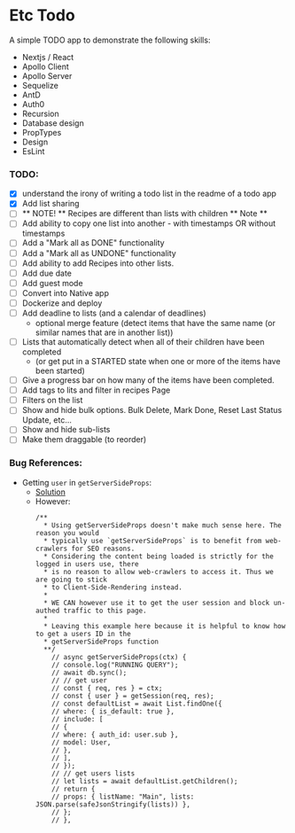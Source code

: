 # Etc Todo

A simple TODO app to demonstrate the following skills:

- Nextjs / React
- Apollo Client
- Apollo Server
- Sequelize
- AntD
- Auth0
- Recursion
- Database design
- PropTypes
- Design
- EsLint

### TODO:

- [x] understand the irony of writing a todo list in the readme of a todo app
- [x] Add list sharing
- [ ] ** NOTE! ** Recipes are different than lists with children ** Note **
- [ ] Add ability to copy one list into another - with timestamps OR without timestamps
- [ ] Add a "Mark all as DONE" functionality
- [ ] Add a "Mark all as UNDONE" functionality
- [ ] Add ability to add Recipes into other lists.
- [ ] Add due date
- [ ] Add guest mode
- [ ] Convert into Native app
- [ ] Dockerize and deploy
- [ ] Add deadline to lists (and a calendar of deadlines)
  - optional merge feature (detect items that have the same name (or similar names that are in another list))
- [ ] Lists that automatically detect when all of their children have been completed
  - (or get put in a STARTED state when one or more of the items have been started)
- [ ] Give a progress bar on how many of the items have been completed.
- [ ] Add tags to lits and filter in recipes Page
- [ ] Filters on the list
- [ ] Show and hide bulk options. Bulk Delete, Mark Done, Reset Last Status Update, etc...
- [ ] Show and hide sub-lists
- [ ] Make them draggable (to reorder)

### Bug References:

- Getting `user` in `getServerSideProps`:
  - [Solution](https://github.com/auth0/nextjs-auth0/issues/368#issuecomment-820787744)
  - However:
    ```
    /**
      * Using getServerSideProps doesn't make much sense here. The reason you would
      * typically use `getServerSideProps` is to benefit from web-crawlers for SEO reasons.
      * Considering the content being loaded is strictly for the logged in users use, there
      * is no reason to allow web-crawlers to access it. Thus we are going to stick
      * to Client-Side-Rendering instead.
      *
      * WE CAN however use it to get the user session and block un-authed traffic to this page.
      *
      * Leaving this example here because it is helpful to know how to get a users ID in the
      * getServerSideProps function
      **/
        // async getServerSideProps(ctx) {
        // console.log("RUNNING QUERY");
        // await db.sync();
        // // get user
        // const { req, res } = ctx;
        // const { user } = getSession(req, res);
        // const defaultList = await List.findOne({
        // where: { is_default: true },
        // include: [
        // {
        // where: { auth_id: user.sub },
        // model: User,
        // },
        // ],
        // });
        // // get users lists
        // let lists = await defaultList.getChildren();
        // return {
        // props: { listName: "Main", lists: JSON.parse(safeJsonStringify(lists)) },
        // };
        // },
    ```
